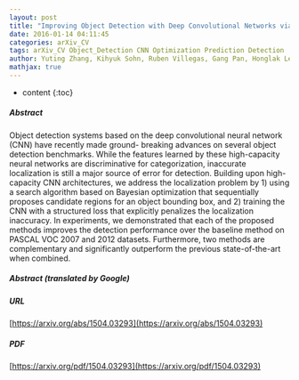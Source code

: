 ```yaml
---
layout: post
title: "Improving Object Detection with Deep Convolutional Networks via Bayesian Optimization and Structured Prediction"
date: 2016-01-14 04:11:45
categories: arXiv_CV
tags: arXiv_CV Object_Detection CNN Optimization Prediction Detection
author: Yuting Zhang, Kihyuk Sohn, Ruben Villegas, Gang Pan, Honglak Lee
mathjax: true
---
```


* content
{:toc}

##### Abstract
Object detection systems based on the deep convolutional neural network (CNN) have recently made ground- breaking advances on several object detection benchmarks. While the features learned by these high-capacity neural networks are discriminative for categorization, inaccurate localization is still a major source of error for detection. Building upon high-capacity CNN architectures, we address the localization problem by 1) using a search algorithm based on Bayesian optimization that sequentially proposes candidate regions for an object bounding box, and 2) training the CNN with a structured loss that explicitly penalizes the localization inaccuracy. In experiments, we demonstrated that each of the proposed methods improves the detection performance over the baseline method on PASCAL VOC 2007 and 2012 datasets. Furthermore, two methods are complementary and significantly outperform the previous state-of-the-art when combined.

##### Abstract (translated by Google)


##### URL
[https://arxiv.org/abs/1504.03293](https://arxiv.org/abs/1504.03293)

##### PDF
[https://arxiv.org/pdf/1504.03293](https://arxiv.org/pdf/1504.03293)

